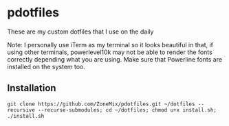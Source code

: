 # pdotfiles
These are my custom dotfiles that I use on the daily

Note: I personally use iTerm as my terminal so it looks beautiful in that, if using other terminals, powerlevel10k may not be able to render the fonts correctly depending what you are using. Make sure that Powerline fonts are installed on the system too.

## Installation
```
git clone https://github.com/ZoneMix/pdotfiles.git ~/dotfiles --recursive --recurse-submodules; cd ~/dotfiles; chmod u+x install.sh; ./install.sh
```
